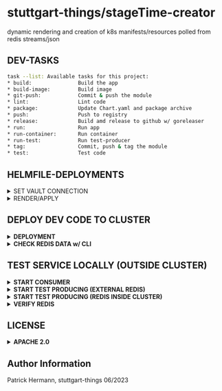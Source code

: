 # stuttgart-things/stageTime-creator

dynamic rendering and creation of k8s manifests/resources polled from redis streams/json

## DEV-TASKS

```bash
task --list: Available tasks for this project:
* build:               Build the app
* build-image:         Build image
* git-push:            Commit & push the module
* lint:                Lint code
* package:             Update Chart.yaml and package archive
* push:                Push to registry
* release:             Build amd release to github w/ goreleaser
* run:                 Run app
* run-container:       Run container
* run-test:            Run test-producer
* tag:                 Commit, push & tag the module
* test:                Test code
```

## HELMFILE-DEPLOYMENTS

<details><summary>SET VAULT CONNECTION</summary>

```bash
export VAULT_ADDR=https://${VAULT_FQDN}}
export VAULT_NAMESPACE=root

# APPROLE AUTH
export VAULT_AUTH_METHOD=approle
export VAULT_ROLE_ID=${VAULT_ROLE_ID}
export VAULT_SECRET_ID=${VAULT_SECRET_ID}

# TOKEN AUTH
export VAULT_AUTH_METHOD=token #default
export VAULT_TOKEN=${VAULT_TOKEN}
```

</details>

<details><summary>RENDER/APPLY</summary>

```bash
helmfile template --environment labul-pve-dev
helmfile sync --environment labul-pve-dev
```

</details>

## DEPLOY DEV CODE TO CLUSTER

<details><summary><b>DEPLOYMENT</b></summary>

```bash
helm pull oci://eu.gcr.io/stuttgart-things/stagetime-creator --version v0.1.44
```

```yaml
cat <<EOF > stageTime-creator.yaml
---
secrets:
  redis-connection:
    name: redis-connection
    labels:
      app: stagetime-server
    dataType: stringData
    secretKVs:
      REDIS_SERVER: redis-stack-deployment-headless.redis-stack.svc.cluster.local
      REDIS_PORT: 6379
      REDIS_PASSWORD: <PASSWORD>
EOF
```

```bash
helm upgrade --install stagetime-creator oci://eu.gcr.io/stuttgart-things/stagetime-creator --version v0.1.44 --values stageTime-creator.yaml -n stagetime-creator --create-namespace
```

</details>

<details><summary><b>CHECK REDIS DATA w/ CLI</b></summary>

```
# Install redis-cli #
sudo apt-get update
sudo apt-get install redis

kubectl -n sweatshop port-forward redis-sweatshop-deployment-node-0 28015:6379 -n sweatshop-redis
redis-cli -h 127.0.0.1 -p 28015 -a ${PASSWORD}
# CHECK ALL REDIS KEYS
KEYS *
# READ STREAM
XREAD COUNT 2 STREAMS sweatshop:manifests writers 0-0 0-0
# DELETE STREAM
DEL sweatshop:manifests
```

</details>


## TEST SERVICE LOCALLY (OUTSIDE CLUSTER)

<details><summary><b>START CONSUMER</b></summary>

```
export KUBECONFIG=~/.kube/dev11
export TEMPLATE_PATH=~/projects/go/src/github/stageTime-creator/tests
export TEMPLATE_NAME=job-template.yaml
export REDIS_STREAM=sweatshop:test
export REDIS_PASSWORD=<SET-ME>
export REDIS_SERVER=redis-pve.labul.sva.de
export REDIS_PORT=6379
task run
```

</details>

<details><summary><b>START TEST PRODUCING (EXTERNAL REDIS)</b></summary>


```
# kubectl -n sweatshop-redis port-forward redis-sweatshop-deployment-node-0 28015:6379
task run-test
```

</details>

<details><summary><b>START TEST PRODUCING (REDIS INSIDE CLUSTER)</b></summary>

```
kubectl -n <REDIS-NS> port-forward redis-sweatshop-deployment-node-0 <HOST-PORT>:<CONTAINER-PORT>

# kubectl -n sweatshop-redis port-forward redis-sweatshop-deployment-node-0 28015:6379

export REDIS_STREAM=stagetime-revisionruns
export REDIS_PASSWORD=<SETME>
export REDIS_SERVER=127.0.0.1
export REDIS_PORT=28015 # HOST-PORT
go run tests/test-json-set.go
```

</details>

<details><summary><b>VERIFY REDIS</b></summary>

```
redis-cli -h <REDIS_SERVER>-p <HOST-PORT> -a <SETME>

# redis-cli -h 127.0.0.1 -p 28015 -a test

KEYS *
# GET VALUE
GET <KEYNAME>
# GET STREAM
XREAD COUNT 2 STREAMS <STREAM-NAME> writers 0-0 0-0
```

</details>


## LICENSE

<details><summary><b>APACHE 2.0</b></summary>

Copyright 2023 patrick hermann.

Licensed under the Apache License, Version 2.0 (the "License");
you may not use this file except in compliance with the License.
You may obtain a copy of the License at

    http://www.apache.org/licenses/LICENSE-2.0

Unless required by applicable law or agreed to in writing, software
distributed under the License is distributed on an "AS IS" BASIS,
WITHOUT WARRANTIES OR CONDITIONS OF ANY KIND, either express or implied.
See the License for the specific language governing permissions and
limitations under the License.

</details>

Author Information
------------------
Patrick Hermann, stuttgart-things 06/2023
